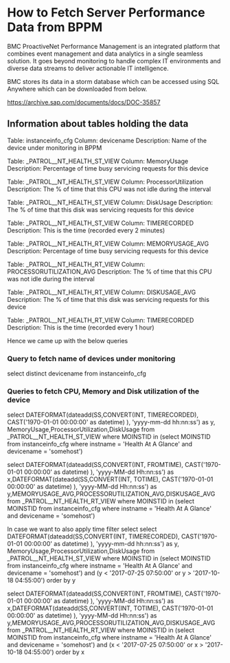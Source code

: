 # How to Fetch Server Performance Data from BPPM

BMC ProactiveNet Performance Management is an integrated platform that combines event management and data analytics in a single seamless solution. It goes beyond monitoring to handle complex IT environments and diverse data streams to deliver actionable IT intelligence. 

BMC stores its data in a storm database which can be accessed using SQL Anywhere which can be downloaded from below.

https://archive.sap.com/documents/docs/DOC-35857

## Information about tables holding the data

Table: instanceinfo_cfg
Column: devicename
Description: Name of the device under monitoring in BPPM

Table: _PATROL__NT_HEALTH_ST_VIEW
Column: MemoryUsage
Description: Percentage of time busy servicing requests for this device
 
Table: _PATROL__NT_HEALTH_ST_VIEW
Column: ProcessorUtilization
Description: The % of time that this CPU was not idle during the interval

Table: _PATROL__NT_HEALTH_ST_VIEW
Column: DiskUsage
Description: The % of time that this disk was servicing requests for this device

Table: _PATROL__NT_HEALTH_ST_VIEW
Column: TIMERECORDED
Description: This is the time (recorded every 2 minutes)

Table: _PATROL__NT_HEALTH_RT_VIEW
Column: MEMORYUSAGE_AVG
Description: Percentage of time busy servicing requests for this device
 
Table: _PATROL__NT_HEALTH_RT_VIEW
Column: PROCESSORUTILIZATION_AVG
Description: The % of time that this CPU was not idle during the interval

Table: _PATROL__NT_HEALTH_RT_VIEW
Column: DISKUSAGE_AVG
Description: The % of time that this disk was servicing requests for this device

Table: _PATROL__NT_HEALTH_RT_VIEW
Column: TIMERECORDED
Description: This is the time (recorded every 1 hour)


Hence we came up with the below queries
### Query to fetch name of devices under monitoring 
select distinct devicename from instanceinfo_cfg

### Queries to fetch CPU, Memory and Disk utilization of the device
select DATEFORMAT(dateadd(SS,CONVERT(INT, TIMERECORDED), CAST('1970-01-01 00:00:00' as datetime) ), 'yyyy-mm-dd hh:nn:ss') as y, MemoryUsage,ProcessorUtilization,DiskUsage from _PATROL__NT_HEALTH_ST_VIEW where MOINSTID in (select MOINSTID from instanceinfo_cfg where instname = 'Health At A Glance' and devicename = 'somehost') 

select DATEFORMAT(dateadd(SS,CONVERT(INT, FROMTIME), CAST('1970-01-01 00:00:00' as datetime) ), 'yyyy-MM-dd Hh:nn:ss') as x,DATEFORMAT(dateadd(SS,CONVERT(INT, TOTIME), CAST('1970-01-01 00:00:00' as datetime) ), 'yyyy-MM-dd Hh:nn:ss') as y,MEMORYUSAGE_AVG,PROCESSORUTILIZATION_AVG,DISKUSAGE_AVG from _PATROL__NT_HEALTH_RT_VIEW where MOINSTID in (select MOINSTID from instanceinfo_cfg where instname = 'Health At A Glance' and devicename = 'somehost')

In case we want to also apply time filter
select select DATEFORMAT(dateadd(SS,CONVERT(INT, TIMERECORDED), CAST('1970-01-01 00:00:00' as datetime) ), 'yyyy-mm-dd hh:nn:ss') as y, MemoryUsage,ProcessorUtilization,DiskUsage from _PATROL__NT_HEALTH_ST_VIEW where MOINSTID in (select MOINSTID from instanceinfo_cfg where instname = 'Health At A Glance' and devicename =  'somehost') and (y < '2017-07-25 07:50:00'  or y  > '2017-10-18 04:55:00') order by y

select DATEFORMAT(dateadd(SS,CONVERT(INT, FROMTIME), CAST('1970-01-01 00:00:00' as datetime) ), 'yyyy-MM-dd Hh:nn:ss') as x,DATEFORMAT(dateadd(SS,CONVERT(INT, TOTIME), CAST('1970-01-01 00:00:00' as datetime) ), 'yyyy-MM-dd Hh:nn:ss') as y,MEMORYUSAGE_AVG,PROCESSORUTILIZATION_AVG,DISKUSAGE_AVG from _PATROL__NT_HEALTH_RT_VIEW where MOINSTID in (select MOINSTID from instanceinfo_cfg where instname = 'Health At A Glance' and devicename = 'somehost') and (x < '2017-07-25 07:50:00'  or x  > '2017-10-18 04:55:00') order by x
